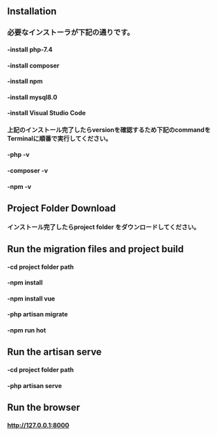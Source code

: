 ## Installation
### 必要なインストーラが下記の通りです。
#### -install php-7.4
#### -install composer
#### -install npm
#### -install mysql8.0
#### -install Visual Studio Code
#### 上記のインストール完了したらversionを確認するため下記のcommandをTerminalに順番で実行してください。
#### -php -v
#### -composer -v
#### -npm -v

## Project Folder Download
#### インストール完了したらproject folder をダウンロードしてください。

## Run the migration files and project build
#### -cd project folder path
#### -npm install
#### -npm install vue
#### -php artisan migrate
#### -npm run hot

## Run the artisan serve
#### -cd project folder path
#### -php artisan serve

## Run the browser
#### http://127.0.0.1:8000



